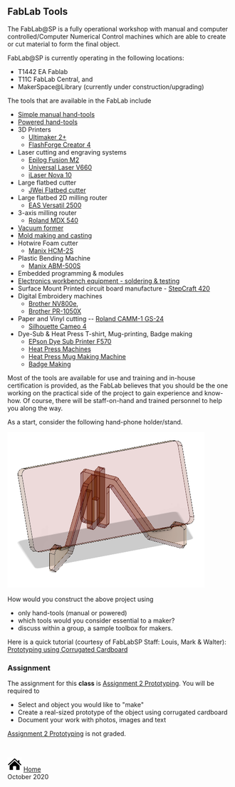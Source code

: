 ## FabLab Tools

The FabLab@SP is a fully operational workshop with manual and computer controlled/Computer Numerical Control machines which are able to create or cut material to form the final object.

FabLab@SP is currently operating in the following locations:

- T1442 EA Fablab
- T11C FabLab Central, and
- MakerSpace@Library (currently under construction/upgrading)

The tools that are available in the FabLab include

- [Simple manual hand-tools](https://duckduckgo.com/?q=images%3A+hand+tool+sets&t=canonical&iax=images&ia=images)
- [Powered hand-tools](https://duckduckgo.com/?q=images%3A+powered+tool+sets&t=canonical&iax=images&ia=images)
- 3D Printers
    - [Ultimaker 2+](https://ultimaker.com/3d-printers/ultimaker-2-plus)
    - [FlashForge Creator 4](https://www.flashforge.com/product-detail/1)
- Laser cutting and engraving systems
    - [Epilog Fusion M2](https://www.epiloglaser.com/laser-machines/fusion-laser-series.htm)
    - [Universal Laser V660](https://www.innotech-laser.com/equipment/universal-laser/vls660/)
    - [iLaser Nova 10](https://www.aeonlaser.net/nova-series-nova10.html)
- Large flatbed cutter
    - [JWei Flatbed cutter](https://avs.com.sg/technologies/product/cb03ii/)
- Large flatbed 2D milling router
    - [EAS Versatil 2500](http://panamech.com.my/im/versatile2500.htm)
- 3-axis milling router
    - [Roland MDX 540](https://www.pdi3d.com/Roland_MDX_540_MDX_540S_MDX_540A_MDX_540SA_p/mdx-540.htm)
- [Vacuum former](https://duckduckgo.com/?q=vacuum+former&t=canonical&iax=images&ia=images)
- [Mold making and casting](https://duckduckgo.com/?q=mold+making&t=canonical&iar=images&iax=images&ia=images)
- Hotwire Foam cutter
    - [Manix HCM-2S](https://huphong.com.sg/product/foam-cutting-machine/hcm-2s/)
- Plastic Bending Machine
    - [Manix ABM-500S](https://huphong.com.sg/product/bending-machine/plastic-bending-machine/abm-500s/)
- Embedded programming & modules
- [Electronics workbench equipment - soldering & testing](https://duckduckgo.com/?q=electronics+workbench+equipment&t=canonical&iax=images&ia=images)
- Surface Mount Printed circuit board manufacture - [StepCraft 420](https://sgtooling.com/collections/stepcraft-cnc-router/products/stepcraft-420-cnc-construction-kit-1)
- Digital Embroidery machines
    -  [Brother NV800e](https://www.brother.com.sg/en/products/all-sewing-machines/sewing-machines/innov-isnv800e), 
    -  [Brother PR-1050X](https://www.brother.com.sg/en/products/all-sewing-machines/sewing-machines/pr-1050x)
- Paper and Vinyl cutting
    -- [Roland CAMM-1 GS-24](https://global.rolanddg.com/products/vinyl-cutters/camm-1-gs-24-desktop-vinyl-cutter)
    -  [Silhouette Cameo 4](https://www.silhouetteamerica.com/featured-product/cameo)
- Dye-Sub & Heat Press T-shirt, Mug-printing, Badge making
    - [EPson Dye Sub Printer F570](https://epson.com/For-Work/Printers/Large-Format/SureColor-F570-Dye-Sublimation-Printer/p/SCF570SE)
    - [Heat Press Machines](https://duckduckgo.com/?q=heat+press+machine&t=canonical&iar=images&iax=images&ia=images)
    - [Heat Press Mug Making Machine](https://duckduckgo.com/?q=heat+press+mug+making+machine&t=canonical&iar=images&iax=images&ia=images)
    - [Badge Making](https://duckduckgo.com/?q=badge+making&t=canonical&iax=images&ia=images)

Most of the tools are available for use and training and in-house certification is provided, as the FabLab believes that you should be the one working on the practical side of the project to gain experience and know-how.  Of course, there will be staff-on-hand and trained personnel to help you along the way.

As a start, consider the following hand-phone holder/stand.

![Hand phone holder](images/02_handphone_holder.png)

How would you construct the above project using

- only hand-tools (manual or powered)
- which tools would you consider essential to a maker?
- discuss within a group, a sample toolbox for makers.


Here is a quick tutorial (courtesy of FabLabSP Staff: Louis, Mark & Walter): [Prototyping using Corrugated Cardboard](worksheets/Lab02_Introduction_to_cardboard_prototyping.pdf)

### Assignment

The assignment for this **class** is [Assignment 2 Prototyping](assignments/as02_prototyping.md).  You will be required to

- Select and object you would like to "make"
- Create a real-sized prototype of the object using corrugated cardboard
- Document your work with photos, images and text

[Assignment 2 Prototyping](assignments/as02_prototyping.md) is not graded.


&nbsp;

[![Home](images/home.png "Home")](index.md) [Home](index.md)<br>
October 2020
